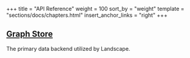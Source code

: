 +++
title = "API Reference"
weight = 100
sort_by = "weight"
template = "sections/docs/chapters.html"
insert_anchor_links = "right"
+++

## [Graph Store](@/docs/landscape/reference/graph-store.md)

The primary data backend utilized by Landscape.
